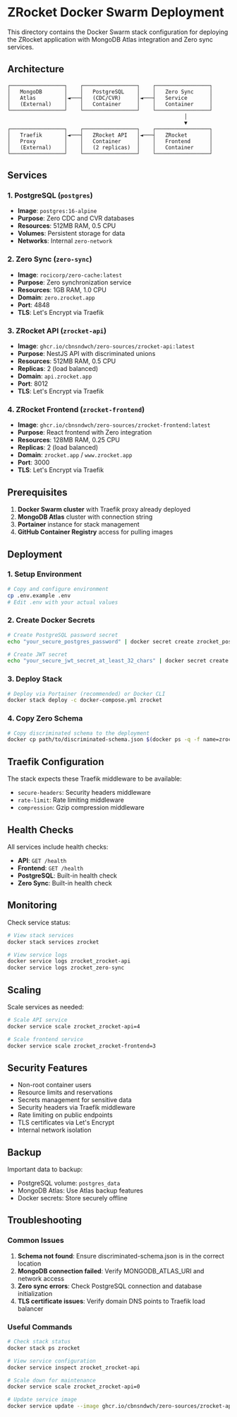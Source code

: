 # ZRocket Docker Swarm Deployment

This directory contains the Docker Swarm stack configuration for deploying the ZRocket application with MongoDB Atlas integration and Zero sync services.

## Architecture

```
┌─────────────────┐    ┌─────────────────┐    ┌─────────────────┐
│   MongoDB       │    │   PostgreSQL    │    │   Zero Sync     │
│   Atlas         │◄───┤   (CDC/CVR)     │◄───┤   Service       │
│   (External)    │    │   Container     │    │   Container     │
└─────────────────┘    └─────────────────┘    └─────────────────┘
                                                        │
                                                        ▼
┌─────────────────┐    ┌─────────────────┐    ┌─────────────────┐
│   Traefik       │◄───┤   ZRocket API   │◄───┤   ZRocket       │
│   Proxy         │    │   Container     │    │   Frontend      │
│   (External)    │    │   (2 replicas)  │    │   Container     │
└─────────────────┘    └─────────────────┘    └─────────────────┘
```

## Services

### 1. PostgreSQL (`postgres`)
- **Image**: `postgres:16-alpine`
- **Purpose**: Zero CDC and CVR databases
- **Resources**: 512MB RAM, 0.5 CPU
- **Volumes**: Persistent storage for data
- **Networks**: Internal `zero-network`

### 2. Zero Sync (`zero-sync`)
- **Image**: `rocicorp/zero-cache:latest`
- **Purpose**: Zero synchronization service
- **Resources**: 1GB RAM, 1.0 CPU
- **Domain**: `zero.zrocket.app`
- **Port**: 4848
- **TLS**: Let's Encrypt via Traefik

### 3. ZRocket API (`zrocket-api`)
- **Image**: `ghcr.io/cbnsndwch/zero-sources/zrocket-api:latest`
- **Purpose**: NestJS API with discriminated unions
- **Resources**: 512MB RAM, 0.5 CPU
- **Replicas**: 2 (load balanced)
- **Domain**: `api.zrocket.app`
- **Port**: 8012
- **TLS**: Let's Encrypt via Traefik

### 4. ZRocket Frontend (`zrocket-frontend`)
- **Image**: `ghcr.io/cbnsndwch/zero-sources/zrocket-frontend:latest`
- **Purpose**: React frontend with Zero integration
- **Resources**: 128MB RAM, 0.25 CPU
- **Replicas**: 2 (load balanced)
- **Domain**: `zrocket.app` / `www.zrocket.app`
- **Port**: 3000
- **TLS**: Let's Encrypt via Traefik

## Prerequisites

1. **Docker Swarm cluster** with Traefik proxy already deployed
2. **MongoDB Atlas** cluster with connection string
3. **Portainer** instance for stack management
4. **GitHub Container Registry** access for pulling images

## Deployment

### 1. Setup Environment
```bash
# Copy and configure environment
cp .env.example .env
# Edit .env with your actual values
```

### 2. Create Docker Secrets
```bash
# Create PostgreSQL password secret
echo "your_secure_postgres_password" | docker secret create zrocket_postgres_password -

# Create JWT secret
echo "your_secure_jwt_secret_at_least_32_chars" | docker secret create zrocket_jwt_secret -
```

### 3. Deploy Stack
```bash
# Deploy via Portainer (recommended) or Docker CLI
docker stack deploy -c docker-compose.yml zrocket
```

### 4. Copy Zero Schema
```bash
# Copy discriminated schema to the deployment
docker cp path/to/discriminated-schema.json $(docker ps -q -f name=zrocket_zero-sync):/app/schema/
```

## Traefik Configuration

The stack expects these Traefik middleware to be available:
- `secure-headers`: Security headers middleware
- `rate-limit`: Rate limiting middleware  
- `compression`: Gzip compression middleware

## Health Checks

All services include health checks:
- **API**: `GET /health`
- **Frontend**: `GET /health`
- **PostgreSQL**: Built-in health check
- **Zero Sync**: Built-in health check

## Monitoring

Check service status:
```bash
# View stack services
docker stack services zrocket

# View service logs
docker service logs zrocket_zrocket-api
docker service logs zrocket_zero-sync
```

## Scaling

Scale services as needed:
```bash
# Scale API service
docker service scale zrocket_zrocket-api=4

# Scale frontend service  
docker service scale zrocket_zrocket-frontend=3
```

## Security Features

- Non-root container users
- Resource limits and reservations
- Secrets management for sensitive data
- Security headers via Traefik middleware
- Rate limiting on public endpoints
- TLS certificates via Let's Encrypt
- Internal network isolation

## Backup

Important data to backup:
- PostgreSQL volume: `postgres_data`
- MongoDB Atlas: Use Atlas backup features
- Docker secrets: Store securely offline

## Troubleshooting

### Common Issues

1. **Schema not found**: Ensure discriminated-schema.json is in the correct location
2. **MongoDB connection failed**: Verify MONGODB_ATLAS_URI and network access
3. **Zero sync errors**: Check PostgreSQL connection and database initialization
4. **TLS certificate issues**: Verify domain DNS points to Traefik load balancer

### Useful Commands
```bash
# Check stack status
docker stack ps zrocket

# View service configuration
docker service inspect zrocket_zrocket-api

# Scale down for maintenance
docker service scale zrocket_zrocket-api=0

# Update service image
docker service update --image ghcr.io/cbnsndwch/zero-sources/zrocket-api:latest zrocket_zrocket-api
```